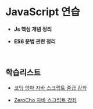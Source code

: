 # JavaScript 연습
- **Js 핵심 개념 정리**

- **ES6 문법 관련 정리**

<br/>

## 학습리스트
- [코딩 앙마 자바 스크립트 중급 강좌](https://www.youtube.com/watch?v=4_WLS9Lj6n4)

- [ZeroCho 자바 스크립트 강좌](https://www.youtube.com/watch?v=pj02ViXlm44&list=PLcqDmjxt30RvEEN6eUCcSrrH-hKjCT4wt)

